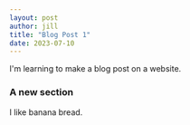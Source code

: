 ```yaml
---
layout: post
author: jill
title: "Blog Post 1"
date: 2023-07-10
---
```

I'm learning to make a blog post on a website.
### A new section
I like banana bread.
